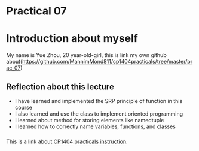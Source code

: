 # Practical 07

# Introduction about myself
My name is Yue Zhou, 20 year-old-girl, this is link my own github about(https://github.com/MannimMond811/cp1404practicals/tree/master/prac_07)


## Reflection about this lecture

* I have learned and implemented the SRP principle of function in this course
* I also learned and use the class to implement oriented programming
* I learned about method for storing elements like namedtuple
* I learned how to correctly name variables, functions, and classes

###
This is a link about [CP1404 practicals instruction](https://github.com/CP1404/Practicals/tree/master/prac_07).
